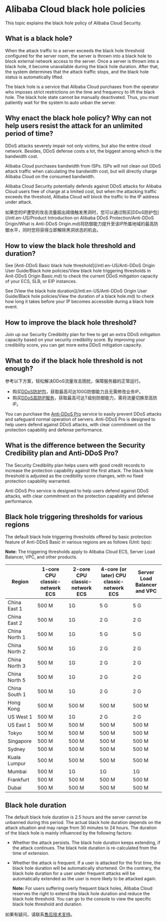 # Alibaba Cloud black hole policies

This topic explains the black hole policy of Alibaba Cloud Security.

## What is a black hole?

When the attack traffic to a server exceeds the black hole threshold configured for the server room, the server is thrown into a black hole to block external network access to the server. Once a server is thrown into a black hole, it become unavailable during the black hole duration. After that, the system determines that the attack traffic stops, and the black hole status is automatically lifted.

The black hole is a service that Alibaba Cloud purchases from the operator who imposes strict restrictions on the time and frequency to lift the black hole. The black hole state cannot be manually deactivated. Thus, you must patiently wait for the system to auto unban the server.

## Why enact the black hole policy? Why can not help users resist the attack for an unlimited period of time?

DDoS attacks severely impair not only victims, but also the entire cloud network. Besides, DDoS defense costs a lot, the biggest among which is the bandwidth cost.

Alibaba Cloud purchases bandwidth from ISPs. ISPs will not clean out DDoS attack traffic when calculating the bandwidth cost, but will directly charge Alibaba Cloud on the consumed bandwidth.

Alibaba Cloud Security potentially defends against DDoS attacks for Alibaba Cloud users free of charge at a limited cost, but when the attacking traffic exceeds the threshold, Alibaba Cloud will block the traffic to the IP address under attack.

如果您的IP遭受的攻击流量超出阈值触发黑洞时，您可以通过购买[DDoS防护包](/intl.en-US/Product Introduction on Alibaba DDoS Protection/Anti-DDoS Origin/What is Anti-DDoS Origin.md)将防御能力提升至该IP所属地域的最高防御水平，同时您将获得立即解除黑洞状态的机会。

## How to view the black hole threshold and duration?

See [Anti-DDoS Basic black hole threshold](/intl.en-US/Anti-DDoS Origin User Guide/Black hole policies/View black hole triggering thresholds in Anit-DDoS Origin Basic.md) to check the current DDoS mitigation capacity of your ECS, SLB, or EIP instances.

See [View the black hole duration](/intl.en-US/Anti-DDoS Origin User Guide/Black hole policies/View the duration of a black hole.md) to check how long it takes before your IP becomes accessible during a black hole event.

## How to improve the black hole threshold?

Join up our Security Credibility plan for free to get an extra DDoS mitigation capacity based on your security credibility score. By improving your credibility score, you can get more extra DDoS mitigation capacity.

## What to do if the black hole threshold is not enough?

参考以下方案，轻松解决DDoS流量攻击困扰，保障服务器的正常运行。

-   购买[DDoS防护包](https://common-buy.aliyun.com/?commodityCode=ddosbgp#/buy)，获取最高可达100G防御能力且无需修改业务IP。
-   购买[DDoS高防IP服务](https://yundun.console.aliyun.com/buy?id=ddos#/postpay)，获取最高可达T级别防御能力，需将流量切换至高防IP。

You can purchase the [Anti-DDoS Pro](https://common-buy-intl.aliyun.com/?spm=a3c0i.8100444.364928.1.5x29Xw&commodityCode=ddosBag_intl#/buy) service to easily prevent DDoS attacks and safeguard normal operation of servers. Anti-DDoS Pro is designed to help users defend against DDoS attacks, with clear commitment on the protection capability and defense performance.

## What is the difference between the Security Credibility plan and Anti-DDoS Pro?

The Security Credibility plan helps users with good credit records to increase the protection capability against the first attack. The black hole threshold is adjusted as the credibility score changes, with no fixed protection capability warranted.

Anti-DDoS Pro service is designed to help users defend against DDoS attacks, with clear commitment on the protection capability and defense performance.

## Black hole triggering thresholds for various regions

The default black hole triggering thresholds offered by basic protection feature of Anti-DDoS Basic in various regions are as follows \(Unit: bps\):

**Note:** The triggering thresholds apply to Alibaba Cloud ECS, Server Load Balancer, VPC, and other products.

|Region|1-core CPU classic-network ECS|2-core CPU classic-network ECS|4-core \(or later\) CPU classic-network ECS|Server Load Balancer and VPC|
|------|------------------------------|------------------------------|-------------------------------------------|----------------------------|
|China East 1|500 M|1G|5 G|5 G|
|China East 2|500 M|1G|2 G|2 G|
|China North 1|500 M|1G|5 G|5 G|
|China North 2|500 M|1G|2 G|2 G|
|China North 3|500 M|1G|2 G|2 G|
|China North 5|500 M|1G|2 G|2 G|
|China South 1|500 M|1G|2 G|2 G|
|Hong Kong|500 M|500 M|500 M|500 M|
|US West 1|500 M|1G|2 G|2 G|
|US East 1|500 M|500 M|500 M|500 M|
|Tokyo|500 M|500 M|500 M|500 M|
|Singapore|500 M|500 M|500 M|500 M|
|Sydney|500 M|500 M|500 M|500 M|
|Kuala Lumpur|500 M|500 M|500 M|500 M|
|Mumbai|500 M|1G|1G|1G|
|Frankfurt|500 M|500 M|500 M|500 M|
|Dubai|500 M|500 M|500 M|500 M|

## Black hole duration

The default black hole duration is 2.5 hours and the server cannot be unbanned during this period. The actual black hole duration depends on the attack situation and may range from 30 minutes to 24 hours. The duration of the black hole is mainly influenced by the following factors:

-   Whether the attack persists. The black hole duration keeps extending, if the attack continues. The black hole duration is re-calculated from the time of extension.
-   Whether the attack is frequent. If a user is attacked for the first time, the black hole duration will be automatically shortened. On the contrary, the black hole duration for a user under frequent attacks will be automatically extended as the user is more likely to be attacked again.

    **Note:** For users suffering overly frequent black holes, Alibaba Cloud reserves the right to extend the black hole duration and reduce the black hole threshold. You can go to the console to view the specific black hole threshold and duration.


如果有疑问，请联系[售后技术支持](https://selfservice.console.aliyun.com/ticket/createIndex.htm)。

